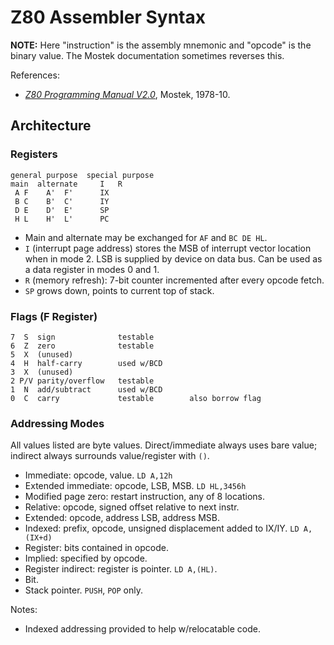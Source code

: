 Z80 Assembler Syntax
====================

__NOTE:__ Here "instruction" is the assembly mnemonic and "opcode" is the
binary value. The Mostek documentation sometimes reverses this.

References:
- [_Z80 Programming Manual V2.0_][pm20], Mostek, 1978-10.

Architecture
------------

### Registers

    general purpose  special purpose
    main  alternate     I   R
     A F    A'  F'      IX
     B C    B'  C'      IY
     D E    D'  E'      SP
     H L    H'  L'      PC

- Main and alternate may be exchanged for `AF` and `BC DE HL`.
- `I` (interrupt page address) stores the MSB of interrupt vector location
  when in mode 2. LSB is supplied by device on data bus. Can be used as a
  data register in modes 0 and 1.
- `R` (memory refresh): 7-bit counter incremented after every opcode fetch.
- `SP` grows down, points to current top of stack.

### Flags (F Register)

    7  S  sign              testable
    6  Z  zero              testable
    5  X  (unused)
    4  H  half-carry        used w/BCD
    3  X  (unused)
    2 P/V parity/overflow   testable
    1  N  add/subtract      used w/BCD
    0  C  carry             testable        also borrow flag

### Addressing Modes

All values listed are byte values. Direct/immediate always uses bare value;
indirect always surrounds value/register with `()`.

- Immediate: opcode, value. `LD A,12h`
- Extended immediate: opcode, LSB, MSB. `LD HL,3456h`
- Modified page zero: restart instruction, any of 8 locations.
- Relative: opcode, signed offset relative to next instr.
- Extended: opcode, address LSB, address MSB.
- Indexed: prefix, opcode, unsigned displacement added to IX/IY. `LD A,(IX+d)`
- Register: bits contained in opcode.
- Implied: specified by opcode.
- Register indirect: register is pointer. `LD A,(HL)`.
- Bit.
- Stack pointer. `PUSH`, `POP` only.

Notes:
- Indexed addressing provided to help w/relocatable code.


<!-------------------------------------------------------------------->
[pm20]: https://archive.org/details/bitsavers_mostekz80MrammingManualV2.0Oct1978_8991034
